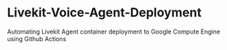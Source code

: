 # Livekit-Voice-Agent-Deployment
Automating Livekit Agent container deployment to Google Compute Engine using Github Actions
